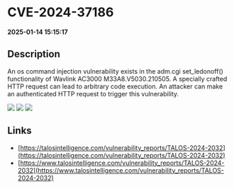 # CVE-2024-37186

**2025-01-14 15:15:17**

## Description
An os command injection vulnerability exists in the adm.cgi set_ledonoff() functionality of Wavlink AC3000 M33A8.V5030.210505. A specially crafted HTTP request can lead to arbitrary code execution. An attacker can make an authenticated HTTP request to trigger this vulnerability.

![](https://img.shields.io/static/v1?label=Score&message=9.1&color=red)
![](https://img.shields.io/static/v1?label=Severity&message=CRITICAL&color=red)
![](https://img.shields.io/static/v1?label=CWE&message=RCE&color=green)

## Links
- [https://talosintelligence.com/vulnerability_reports/TALOS-2024-2032](https://talosintelligence.com/vulnerability_reports/TALOS-2024-2032)
- [https://www.talosintelligence.com/vulnerability_reports/TALOS-2024-2032](https://www.talosintelligence.com/vulnerability_reports/TALOS-2024-2032)
